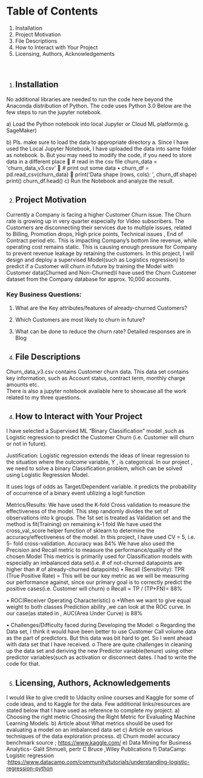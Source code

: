 #  Table of Contents
1.	Installation
2.	Project Motivation
3.	File Descriptions	
4.	How to Interact with Your Project
5.	Licensing, Authors, Acknowledgements




 
1.	## Installation 

No additional  libraries  are needed to run the code here beyond the Anaconda distribution of Python. The code uses Python 3.0
Below are the few steps to run the  jupyter notebook.

a)	Load the Python notebook into local Jupyter or Cloud ML platform(e.g. SageMaker)

b)	Pls. make sure to load the data to appropriate directory
a.	Since I have used the Local Jupyter Notebook, I have uploaded the data into same folder as notebook.
b.	But you may need to modify the code, if you need to store data in a different place
	# read in the csv file churn_data = 'churn_data_v3.csv' 
	# print out some data
•	churn_df = pd.read_csv(churn_data) 
	print('Data shape (rows, cols): ', churn_df.shape) print() churn_df.head()
c)	Run the Notebook and analyze the result. 


2.	## Project Motivation

Currently a Company is facing a higher Customer Churn issue. The Churn rate is growing up in very quarter especially for Video subscribers.
The  Customers are disconnecting their services due to multiple issues, related to Billing, Promotion drops, High price points, Technical issues , End of Contract period etc. This is impacting Company’s bottom line revenue, while operating cost remains static. This is causing enough pressure for Company to prevent revenue leakage by retaining the customers.
In this project, I  will design and deploy a supervised Model(such  as Logistics regression) to predict if a Customer will churn in future by training the Model with  Customer data(Churned and Non-Churned)I have used the  Churn Customer dataset from the Company database for approx. 10,000 accounts. 

### Key Business Questions:
1.	What are the Key attributes/features of already-churned Customers?
2.	Which Customers are most likely to churn in future?
3.	What can be done to reduce the churn rate?
Detailed responses are in Blog




3.	## File Descriptions

Churn_data_v3.csv  contains Customer churn data. This data set contains key  information, such as  Account status, contract term, monthly charge amounts etc.  
There is also a jupyter notebook available here to showcase  all  the work related to my three questions.

4.	## How to Interact with Your Project 

I have  selected  a Supervised ML  “Binary Classification” model ,such as Logistic regression to predict the Customer Churn (i.e. Customer will churn or not in future).

Justification: Logistic regression extends the ideas of linear regression to the situation where the outcome variable, Y , is categorical.  In our project , we need to solve a  binary Classification problem, which  can be solved using Logistic Regression Model.

 It uses logs of odds as Target/Dependent variable. it predicts the probability of occurrence of a binary event utilizing a logit function

Metrics/Results:
We have used the K-fold Cross validation to  measure the effectiveness  of the model.  This step randomly divides the set of observations  into k groups. The 1st set is treated as Validation set and  the method is fit(Training) on remaining k-1 fold
We have used the cross_val_score helper function of sklearn  to determine the accuracy/effectiveness of the model. In this project, I have used CV = 5, i.e. 5- fold cross-validation.  Accuracy was 84%
We  have also used the  Precision and Recall metric to measure the performance/quality of the chosen Model
 This metrics is primarily used for Classification models with especially an imbalanced data set(i.e. # of not-churned datapoints are higher than # of already-churned datapoints)
•	Recall (Sensitivity): TPR (True Positive Rate) = This will be our key metric as we will be measuring our performance against, since our primary goal is to correctly predict the positive cases(i.e. Customer will churn)
o	 Recall = TP / (TP+FN)= 88%

•	ROC(Receiver Operating Characteristic)
o	*When we want to give equal weight to both classes Prediction ability ,we can look at the ROC curve.  In our case(as stated in <Result Section> , AUC(Area Under Curve) is   88%


•	Challenges/Difficulty faced during Developing the Model:
o	Regarding the Data set, I think it would have been  better to use Customer Call volume data as the part of predictors. But this data was bit hard to get. So I went ahead with data set that I have received.
o	There are quite challenges in cleaning up the data set and deriving the new Predictor variable(tenure) using other predictor variables(such as activation or disconnect dates. I had to write the code for that.

5.	## Licensing, Authors, Acknowledgements 
I would like to  give credit to Udacity online courses  and Kaggle for some of code ideas, and to Kaggle for the data. Few additional  links/resources  are stated below that I have used as reference to complete my project.
a)	Choosing the right metric  Choosing the Right Metric for Evaluating Machine Learning Models.
b)	Article  about What metrics should be used for evaluating a model on an imbalanced data set
c)	Article on various techniques of the data exploration process.
d)	Churn model accuracy benchmark source ; https://www.kaggle.com/
e)	Data Mining for Business Analytics- Galit Shmueli, pertr C Bruce ,Wiley Publications
f)	DataCamp: Logistic regression :https://www.datacamp.com/community/tutorials/understanding-logistic-regression-python

 



